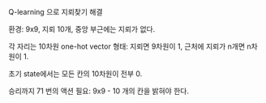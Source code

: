 Q-learning 으로 지뢰찾기 해결

환경: 9x9, 지뢰 10개, 중앙 부근에는 지뢰가 없다.

각 자리는 10차원 one-hot vector 형태: 지뢰면 9차원이 1, 근처에 지뢰가 n개면 n차원이 1.

초기 state에서는 모든 칸의 10차원이 전부 0.

승리까지 71 번의 액션 필요: 9x9 - 10 개의 칸을 밝혀야 한다.
